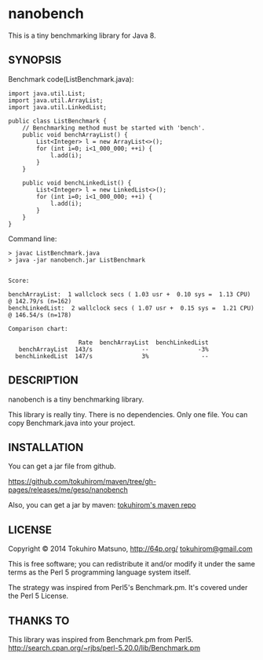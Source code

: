 nanobench
=========

This is a tiny benchmarking library for Java 8.

## SYNOPSIS

Benchmark code(ListBenchmark.java):
```
import java.util.List;
import java.util.ArrayList;
import java.util.LinkedList;

public class ListBenchmark {
    // Benchmarking method must be started with 'bench'.
    public void benchArrayList() {
        List<Integer> l = new ArrayList<>();
        for (int i=0; i<1_000_000; ++i) {
            l.add(i);
        }
    }

    public void benchLinkedList() {
        List<Integer> l = new LinkedList<>();
        for (int i=0; i<1_000_000; ++i) {
            l.add(i);
        }
    }
}
```

Command line:
```
> javac ListBenchmark.java
> java -jar nanobench.jar ListBenchmark


Score:

benchArrayList:  1 wallclock secs ( 1.03 usr +  0.10 sys =  1.13 CPU) @ 142.79/s (n=162)
benchLinkedList:  2 wallclock secs ( 1.07 usr +  0.15 sys =  1.21 CPU) @ 146.54/s (n=178)

Comparison chart:

                    Rate  benchArrayList  benchLinkedList
   benchArrayList  143/s              --              -3%
  benchLinkedList  147/s              3%               --
```

## DESCRIPTION

nanobench is a tiny benchmarking library.

This library is really tiny. There is no dependencies. Only one file.
You can copy Benchmark.java into your project.

## INSTALLATION

You can get a jar file from github.

https://github.com/tokuhirom/maven/tree/gh-pages/releases/me/geso/nanobench

Also, you can get a jar by maven: [tokuhirom's maven repo](https://tokuhirom.github.io/maven/)

## LICENSE

Copyright © 2014 Tokuhiro Matsuno, http://64p.org/ <tokuhirom@gmail.com>

This is free software; you can redistribute it and/or modify it under the same terms as the Perl 5 programming language system itself.

The strategy was inspired from Perl5's Benchmark.pm. It's covered under the Perl 5 License.

## THANKS TO

This library was inspired from Benchmark.pm from Perl5.
http://search.cpan.org/~rjbs/perl-5.20.0/lib/Benchmark.pm

